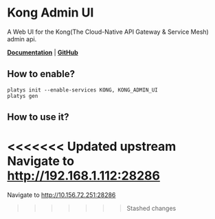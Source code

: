 # Kong Admin UI

A Web UI for the Kong(The Cloud-Native API Gateway & Service Mesh) admin api.

**[Documentation](https://github.com/pocketdigi/kong-admin-ui)** | **[GitHub](https://github.com/pocketdigi/kong-admin-ui)**

## How to enable?

```
platys init --enable-services KONG, KONG_ADMIN_UI
platys gen
```

## How to use it?

<<<<<<< Updated upstream
Navigate to <http://192.168.1.112:28286>
=======
Navigate to <http://10.156.72.251:28286>
>>>>>>> Stashed changes

